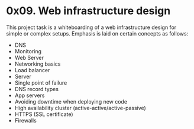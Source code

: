 # 0x09. Web infrastructure design

This project task is a whiteboarding of a web infrastructure design for simple or complex setups.
Emphasis is laid on certain concepts as follows:
- DNS
- Monitoring
- Web Server
- Networking basics
- Load balancer
- Server
- Single point of failure
- DNS record types
- App servers
- Avoiding downtime when deploying new code
- High availability cluster (active-active/active-passive)
- HTTPS (SSL certificate)
- Firewalls